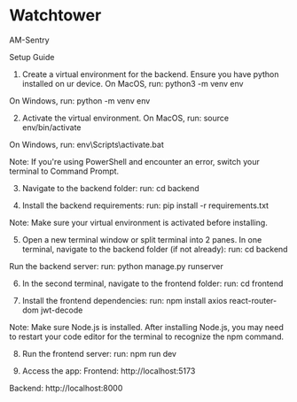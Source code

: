 # Watchtower

AM-Sentry

Setup Guide

1) Create a virtual environment for the backend. Ensure you have python installed on ur device.
On MacOS, run: python3 -m venv env

On Windows, run: python -m venv env

2) Activate the virtual environment.
On MacOS, run: source env/bin/activate

On Windows, run: env\Scripts\activate.bat

Note: If you're using PowerShell and encounter an error, switch your terminal to Command Prompt.

3) Navigate to the backend folder:
run: cd backend

4) Install the backend requirements:
run: pip install -r requirements.txt

Note: Make sure your virtual environment is activated before installing.

5) Open a new terminal window or split terminal into 2 panes.
In one terminal, navigate to the backend folder (if not already):
run: cd backend

Run the backend server:
run: python manage.py runserver

6) In the second terminal, navigate to the frontend folder:
run: cd frontend

7) Install the frontend dependencies:
run: npm install axios react-router-dom jwt-decode

Note: Make sure Node.js is installed. After installing Node.js, you may need to restart your code editor for the terminal to recognize the npm command.

8) Run the frontend server:
run: npm run dev

9) Access the app:
Frontend: http://localhost:5173

Backend: http://localhost:8000
